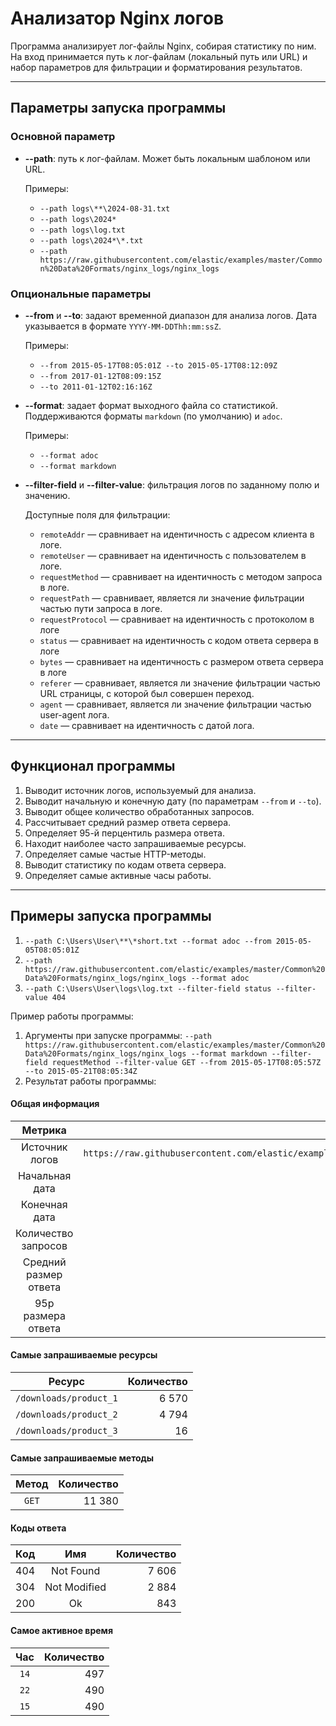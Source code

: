 # Анализатор Nginx логов

Программа анализирует лог-файлы Nginx, собирая статистику по ним. На вход принимается путь к лог-файлам (локальный путь или URL) и набор параметров для фильтрации и форматирования результатов.

---

## Параметры запуска программы

### Основной параметр
- **--path**: путь к лог-файлам. Может быть локальным шаблоном или URL.

  Примеры:
    - `--path logs\**\2024-08-31.txt`
    - `--path logs\2024*`
    - `--path logs\log.txt`
    - `--path logs\2024*\*.txt`
    - `--path https://raw.githubusercontent.com/elastic/examples/master/Common%20Data%20Formats/nginx_logs/nginx_logs`

### Опциональные параметры
- **--from** и **--to**: задают временной диапазон для анализа логов. Дата указывается в формате `YYYY-MM-DDThh:mm:ssZ`.

  Примеры:
    - `--from 2015-05-17T08:05:01Z --to 2015-05-17T08:12:09Z`
    - `--from 2017-01-12T08:09:15Z`
    - `--to 2011-01-12T02:16:16Z`

- **--format**: задает формат выходного файла со статистикой. Поддерживаются форматы `markdown` (по умолчанию) и `adoc`.

  Примеры:
    - `--format adoc`
    - `--format markdown`

- **--filter-field** и **--filter-value**: фильтрация логов по заданному полю и значению.

  Доступные поля для фильтрации:
    - `remoteAddr` — сравнивает на идентичность с адресом клиента в логе.
    - `remoteUser` — сравнивает на идентичность с пользователем в логе.
    - `requestMethod` — сравнивает на идентичность с методом запроса в логе.
    - `requestPath` — сравнивает, является ли значение фильтрации частью пути запроса в логе.
    - `requestProtocol` — сравнивает на идентичность с протоколом в логе
    - `status` — сравнивает на идентичность с кодом ответа сервера в логе
    - `bytes` — сравнивает на идентичность с размером ответа сервера в логе
    - `referer` — сравнивает, является ли значение фильтрации частью URL страницы, с которой был совершен переход.
    - `agent` — сравнивает, является ли значение фильтрации частью user-agent лога.
    - `date` — сравнивает на идентичность с датой лога.

---

## Функционал программы

1. Выводит источник логов, используемый для анализа.
2. Выводит начальную и конечную дату (по параметрам `--from` и `--to`).
3. Выводит общее количество обработанных запросов.
4. Рассчитывает средний размер ответа сервера.
5. Определяет 95-й перцентиль размера ответа.
6. Находит наиболее часто запрашиваемые ресурсы.
7. Определяет самые частые HTTP-методы.
8. Выводит статистику по кодам ответа сервера.
9. Определяет самые активные часы работы.

---

## Примеры запуска программы

1. `--path C:\Users\User\**\*short.txt --format adoc --from 2015-05-05T08:05:01Z`
2. `--path https://raw.githubusercontent.com/elastic/examples/master/Common%20Data%20Formats/nginx_logs/nginx_logs --format adoc`
3. `--path C:\Users\User\logs\log.txt --filter-field status --filter-value 404`


Пример работы программы:

1. Аргументы при запуске программы:
   `--path https://raw.githubusercontent.com/elastic/examples/master/Common%20Data%20Formats/nginx_logs/nginx_logs --format markdown --filter-field requestMethod --filter-value GET --from 2015-05-17T08:05:57Z --to 2015-05-21T08:05:34Z`
2. Результат работы программы:

#### Общая информация

|        Метрика        |     Значение |
|:---------------:|-----------:|
|       Источник логов        | `https://raw.githubusercontent.com/elastic/examples/master/Common%20Data%20Formats/nginx_logs/nginx_logs` |
|    Начальная дата     |   17.05.2015 |
|     Конечная дата     |   21.05.2015 |
|  Количество запросов  |       11 380 |
| Средний размер ответа |         624404b |
|   95p размера ответа  |         1768b |

#### Самые запрашиваемые ресурсы

|     Ресурс      | Количество |
|:---------------:|-----------:|
|  `/downloads/product_1`  |      6 570 |
|  `/downloads/product_2`  |      4 794 |
|  `/downloads/product_3`  |      16 |

#### Самые запрашиваемые методы

|     Метод      | Количество |
|:---------------:|-----------:|
|  `GET`  |      11 380 |

#### Коды ответа

| Код |          Имя          | Количество |
|:---:|:---------------------:|-----------:|
| 404 | Not Found            | 7 606 |
| 304 | Not Modified         | 2 884 |
| 200 | Ok                   | 843 |
#### Самое активное время

|     Час      | Количество |
|:---------------:|-----------:|
|  `14`  |      497 |
|  `22`  |      490 |
|  `15`  |      490 |





